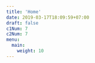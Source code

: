 ```yaml
---
title: 'Home'
date: 2019-03-17T18:09:59+07:00
draft: false
c1Num: 7
c2Num: 7
menu:
  main:
    weight: 10
---
```

